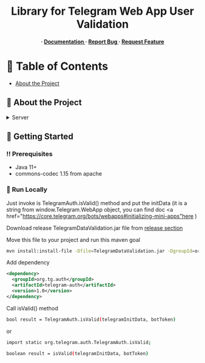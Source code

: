 <div align='center'>

<h1>Library for Telegram Web App User Validation</h1>

<h4> <span> · </span> <a href="https://github.com/tofitaV/TelegramDataValidation/blob/master/README.md"> Documentation </a> <span> · </span> <a href="https://github.com/tofitaV/TelegramDataValidation/issues"> Report Bug </a> <span> · </span> <a href="https://github.com/tofitaV/TelegramDataValidation/issues"> Request Feature </a> </h4>


</div>

# :notebook_with_decorative_cover: Table of Contents

- [About the Project](#star2-about-the-project)


## :star2: About the Project
<details> <summary>Server</summary> <ul>
<li><a href="">Java 11+</a></li>
</ul> </details>

## :toolbox: Getting Started

### :bangbang: Prerequisites

- Java 11+
- commons-codec 1.15 from apache


### :running: Run Locally
Just invoke is TelegramAuth.isValid() method and put the initData (it is a string from window.Telegram.WebApp object, you can find doc <a href="https://core.telegram.org/bots/webapps#initializing-mini-apps"here</a> )

Download release TelegramDataValidation.jar file from <a href="https://github.com/tofitaV/TelegramDataValidation/releases/tag/release">release section</a> 

Move this file to your project and run this maven goal

```bash
mvn install:install-file -Dfile=TelegramDataValidation.jar -DgroupId=org.tg.auth  -DartifactId=telegram-auth -Dversion=1.0 -Dpackaging=jar
```

Add dependency

```xml
<dependency>
  <groupId>org.tg.auth</groupId>
  <artifactId>telegram-auth</artifactId>
  <version>1.0</version>
</dependency>
```

Call isValid() method

```bash
bool result = TelegramAuth.isValid(telegramInitData, botToken)
```

or

```bash
import static org.telegram.auth.TelegramAuth.isValid;

boolean result = isValid(telegramInitData, botToken)
```
